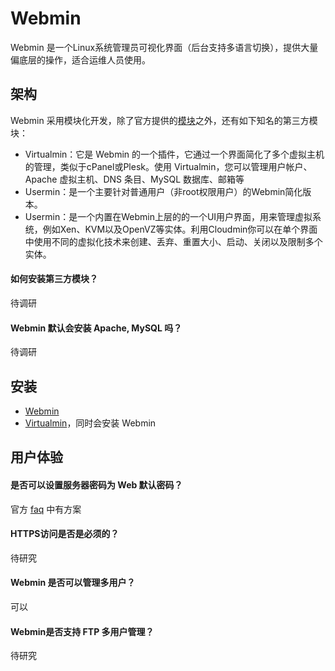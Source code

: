 # Webmin

Webmin 是一个Linux系统管理员可视化界面（后台支持多语言切换），提供大量偏底层的操作，适合运维人员使用。

## 架构

Webmin 采用模块化开发，除了官方提供的[模块](https://doxfer.webmin.com/Webmin/Webmin_Modules)之外，还有如下知名的第三方模块：

* Virtualmin：它是 Webmin 的一个插件，它通过一个界面简化了多个虚拟主机的管理，类似于cPanel或Plesk。使用 Virtualmin，您可以管理用户帐户、Apache 虚拟主机、DNS 条目、MySQL 数据库、邮箱等
* Usermin：是一个主要针对普通用户（非root权限用户）的Webmin简化版本。
* Usermin：是一个内置在Webmin上层的的一个UI用户界面，用来管理虚拟系统，例如Xen、KVM以及OpenVZ等实体。利用Cloudmin你可以在单个界面中使用不同的虚拟化技术来创建、丢弃、重置大小、启动、关闭以及限制多个实体。

#### 如何安装第三方模块？

待调研

#### Webmin 默认会安装 Apache, MySQL 吗？

待调研

## 安装

* [Webmin](https://doxfer.webmin.com/Webmin/Installation)
* [Virtualmin](https://www.virtualmin.com/download)，同时会安装 Webmin

## 用户体验

#### 是否可以设置服务器密码为 Web 默认密码？

官方 [faq](https://webmin.com/faq.html) 中有方案

#### HTTPS访问是否是必须的？

待研究

#### Webmin 是否可以管理多用户？

可以

#### Webmin是否支持 FTP 多用户管理？

待研究
